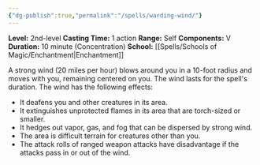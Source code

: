 ```yaml
---
{"dg-publish":true,"permalink":"/spells/warding-wind/"}
---
```


**Level:** 2nd-level
**Casting Time:** 1 action
**Range:** Self
**Components:** V
**Duration:** 10 minute (Concentration)
**School:** [[Spells/Schools of Magic/Enchantment\|Enchantment]]

A strong wind (20 miles per hour) blows around you in a 10-foot radius and moves with you, remaining centered on you. The wind lasts for the spell's duration.
The wind has the following effects:
- It deafens you and other creatures in its area.
- It extinguishes unprotected flames in its area that are torch-sized or smaller.
- It hedges out vapor, gas, and fog that can be dispersed by strong wind.
- The area is difficult terrain for creatures other than you.
- The attack rolls of ranged weapon attacks have disadvantage if the attacks pass in or out of the wind.